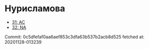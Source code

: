# Нурисламова
- [31: AC](31.md)
- [32: NA](32.md)

Commit: 0c5dfefaf0aa6aef853c3dfa63b537b2acb8d525
 fetched at: 20201128-013239
